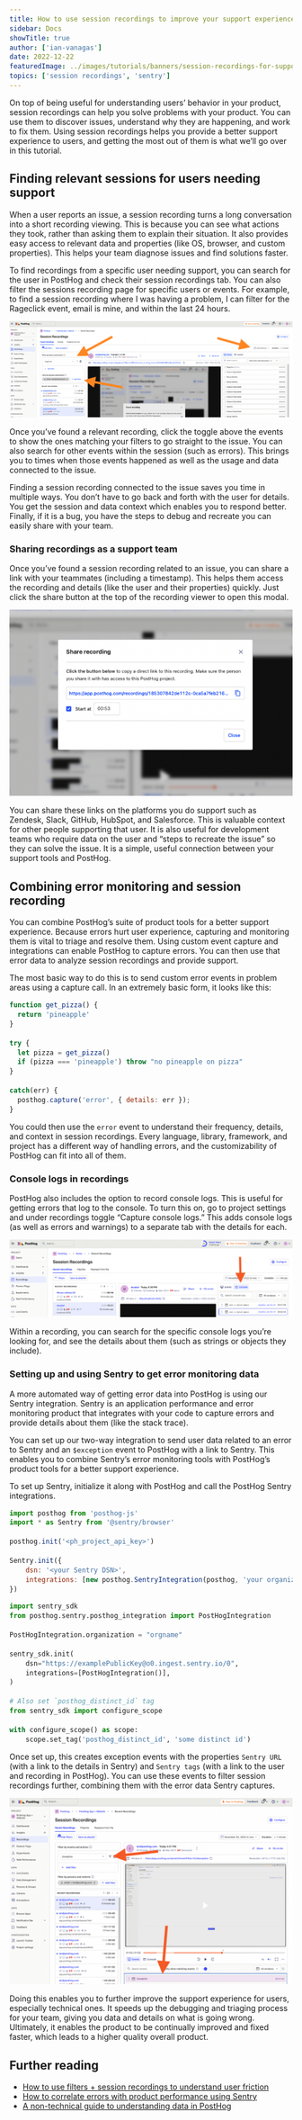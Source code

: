 ```yaml
---
title: How to use session recordings to improve your support experience
sidebar: Docs
showTitle: true
author: ['ian-vanagas']
date: 2022-12-22
featuredImage: ../images/tutorials/banners/session-recordings-for-support.png
topics: ['session recordings', 'sentry']
---
```


On top of being useful for understanding users’ behavior in your product, session recordings can help you solve problems with your product. You can use them to discover issues, understand why they are happening, and work to fix them. Using session recordings helps you provide a better support experience to users, and getting the most out of them is what we’ll go over in this tutorial.

## Finding relevant sessions for users needing support

When a user reports an issue, a session recording turns a long conversation into a short recording viewing. This is because you can see what actions they took, rather than asking them to explain their situation. It also provides easy access to relevant data and properties (like OS, browser, and custom properties). This helps your team diagnose issues and find solutions faster.

To find recordings from a specific user needing support, you can search for the user in PostHog and check their session recordings tab. You can also filter the sessions recording page for specific users or events. For example, to find a session recording where I was having a problem, I can filter for the Rageclick event, email is mine, and within the last 24 hours.

![Filters](../images/tutorials/session-recordings-for-support/filter.png)

Once you’ve found a relevant recording, click the toggle above the events to show the ones matching your filters to go straight to the issue. You can also search for other events within the session (such as errors). This brings you to times when those events happened as well as the usage and data connected to the issue.

Finding a session recording connected to the issue saves you time in multiple ways. You don’t have to go back and forth with the user for details. You get the session and data context which enables you to respond better. Finally, if it is a bug, you have the steps to debug and recreate you can easily share with your team.

### Sharing recordings as a support team

Once you’ve found a session recording related to an issue, you can share a link with your teammates (including a timestamp). This helps them access the recording and details (like the user and their properties) quickly. Just click the share button at the top of the recording viewer to open this modal.

![Share](../images/tutorials/session-recordings-for-support/share.png)

You can share these links on the platforms you do support such as Zendesk, Slack, GitHub, HubSpot, and Salesforce. This is valuable context for other people supporting that user. It is also useful for development teams who require data on the user and “steps to recreate the issue” so they can solve the issue. It is a simple, useful connection between your support tools and PostHog.

## Combining error monitoring and session recording

You can combine PostHog’s suite of product tools for a better support experience. Because errors hurt user experience, capturing and monitoring them is vital to triage and resolve them. Using custom event capture and integrations can enable PostHog to capture errors. You can then use that error data to analyze session recordings and provide support.

The most basic way to do this is to send custom error events in problem areas using a capture call. In an extremely basic form, it looks like this:

```js
function get_pizza() {
  return 'pineapple'
}

try {
  let pizza = get_pizza()
  if (pizza === 'pineapple') throw "no pineapple on pizza"
}

catch(err) {
  posthog.capture('error', { details: err });
}
```

You could then use the `error` event to understand their frequency, details, and context in session recordings. Every language, library, framework, and project has a different way of handling errors, and the customizability of PostHog can fit into all of them.

### Console logs in recordings

PostHog also includes the option to record console logs. This is useful for getting errors that log to the console. To turn this on, go to project settings and under recordings toggle “Capture console logs.” This adds console logs (as well as errors and warnings) to a separate tab with the details for each.

![Console](../images/tutorials/session-recordings-for-support/console.png)

Within a recording, you can search for the specific console logs you’re looking for, and see the details about them (such as strings or objects they include).

### Setting up and using Sentry to get error monitoring data

A more automated way of getting error data into PostHog is using our Sentry integration. Sentry is an application performance and error monitoring product that integrates with your code to capture errors and provide details about them (like the stack trace).

You can set up our two-way integration to send user data related to an error to Sentry and an `$exception` event to PostHog with a link to Sentry. This enables you to combine Sentry’s error monitoring tools with PostHog’s product tools for a better support experience.

To set up Sentry, initialize it along with PostHog and call the PostHog Sentry integrations.

<MultiLanguage>

```js
import posthog from 'posthog-js'
import * as Sentry from '@sentry/browser'

posthog.init('<ph_project_api_key>')

Sentry.init({
    dsn: '<your Sentry DSN>',
    integrations: [new posthog.SentryIntegration(posthog, 'your organization', project-id)],
})
```

```python
import sentry_sdk
from posthog.sentry.posthog_integration import PostHogIntegration

PostHogIntegration.organization = "orgname"

sentry_sdk.init(
    dsn="https://examplePublicKey@o0.ingest.sentry.io/0",
    integrations=[PostHogIntegration()],
)

# Also set `posthog_distinct_id` tag
from sentry_sdk import configure_scope

with configure_scope() as scope:
    scope.set_tag('posthog_distinct_id', 'some distinct id')
```

</MultiLanguage>

Once set up, this creates exception events with the properties `Sentry URL` (with a link to the details in Sentry) and `Sentry tags` (with a link to the user and recording in PostHog). You can use these events to filter session recordings further, combining them with the error data Sentry captures.

![Exceptions](../images/tutorials/session-recordings-for-support/exception.png)

Doing this enables you to further improve the support experience for users, especially technical ones. It speeds up the debugging and triaging process for your team, giving you data and details on what is going wrong. Ultimately, it enables the product to be continually improved and fixed faster, which leads to a higher quality overall product.

## Further reading

- [How to use filters + session recordings to understand user friction](/tutorials/filter-session-recordings)
- [How to correlate errors with product performance using Sentry](/tutorials/sentry-plugin-tutorial)
- [A non-technical guide to understanding data in PostHog](/tutorials/non-technical-guide-to-data)
